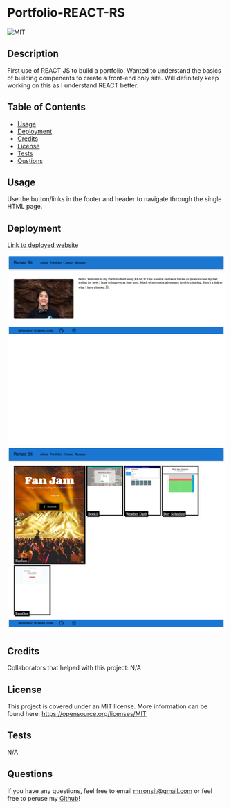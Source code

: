 
# Portfolio-REACT-RS

![MIT](https://img.shields.io/badge/License-MIT-yellow.svg)
## Description
First use of REACT JS to build a portfolio. Wanted to understand the basics of building compenents to create a front-end only site. Will definitely keep working on this as I understand REACT better.

## Table of Contents
- [Usage](#usage)
- [Deployment](#deployment)
- [Credits](#credits)
- [License](#license)
- [Tests](#tests)
- [Qustions](#questions)

## Usage
Use the button/links in the footer and header to navigate through the single HTML page.

## Deployment
[Link to deployed website](https://xenodochial-elion-e786f4.netlify.app/#about)

![Screenshot1](./src/images/SS1.png)
![Screenshot2](./src/images/SS2.png)

## Credits
Collaborators that helped with this project: N/A

## License
This project is covered under an MIT license. More information can be found here: https://opensource.org/licenses/MIT

## Tests
N/A

## Questions
If you have any questions, feel free to email <mrronsit@gmail.com> or feel free to peruse my [Github](https://github.com/sitmeister)!
